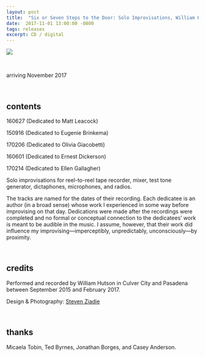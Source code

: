 ```yaml
---
layout: post
title:  "Six or Seven Steps to the Door: Solo Improvisations, William Hutson"
date:  2017-11-01 13:00:00 -0800
tags: releases
excerpt: CD / digital
---
```




![]({{site.url}}/assets/hutson_front_cover.png)

<br/>

arriving November 2017

<br/>

## contents

160627 (Dedicated to Matt Leacock)

150916 (Dedicated to Eugenie Brinkema)

170206 (Dedicated to Olivia Giacobetti)

160601 (Dedicated to Ernest Dickerson)

170214 (Dedicated to Ellen Gallagher)


Solo improvisations for reel-to-reel tape recorder, mixer, test tone generator, dictaphones, microphones, and radios.

The tracks are named for the dates of their recording. Each dedicatee is an author (in a broad sense) whose work I experienced in some way before improvising on that day. Dedications were made after the recordings were completed and no formal or conceptual connection to the dedicatees’ work is meant to be audible in the music. I assume, however, that their work did influence my improvising—imperceptibly, unpredictably, unconsciously—by proximity.

<br/>

## credits

Performed and recorded by William Hutson in Culver City and Pasadena between September 2015 and February 2017.

Design & Photography: [Steven Ziadie](http://estzi.com/)

<br/>

## thanks

Micaela Tobin, Ted Byrnes, Jonathan Borges, and Casey Anderson.
